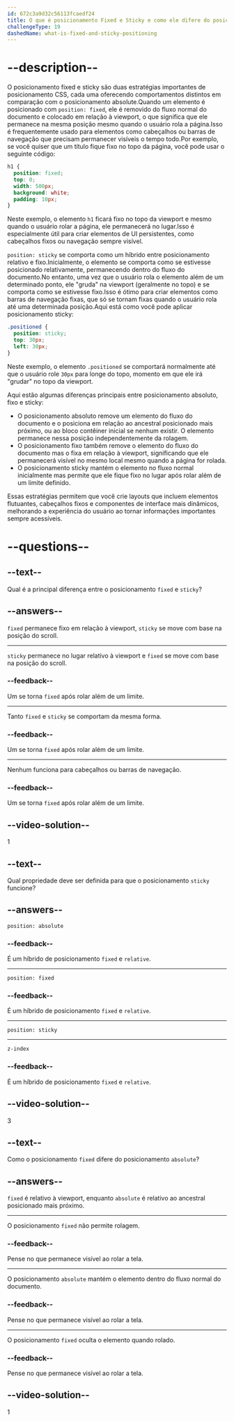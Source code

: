 ```yaml
---
id: 672c3a9d32c56113fcaedf24
title: O que é posicionamento Fixed e Sticky e como ele difere do posicionamento Absolute?
challengeType: 19
dashedName: what-is-fixed-and-sticky-positioning
---
```


# --description--

O posicionamento fixed e sticky são duas estratégias importantes de posicionamento CSS, cada uma oferecendo comportamentos distintos em comparação com o posicionamento absolute.Quando um elemento é posicionado com `position: fixed`, ele é removido do fluxo normal do documento e colocado em relação à viewport, o que significa que ele permanece na mesma posição mesmo quando o usuário rola a página.Isso é frequentemente usado para elementos como cabeçalhos ou barras de navegação que precisam permanecer visíveis o tempo todo.Por exemplo, se você quiser que um título fique fixo no topo da página, você pode usar o seguinte código:

```css
h1 {
  position: fixed;
  top: 0;
  width: 500px;
  background: white;
  padding: 10px;
}
```

Neste exemplo, o elemento `h1` ficará fixo no topo da viewport e mesmo quando o usuário rolar a página, ele permanecerá no lugar.Isso é especialmente útil para criar elementos de UI persistentes, como cabeçalhos fixos ou navegação sempre visível.

`position: sticky` se comporta como um híbrido entre posicionamento relativo e fixo.Inicialmente, o elemento se comporta como se estivesse posicionado relativamente, permanecendo dentro do fluxo do documento.No entanto, uma vez que o usuário rola o elemento além de um determinado ponto, ele "gruda" na viewport (geralmente no topo) e se comporta como se estivesse fixo.Isso é ótimo para criar elementos como barras de navegação fixas, que só se tornam fixas quando o usuário rola até uma determinada posição.Aqui está como você pode aplicar posicionamento sticky:

```css
.positioned {
  position: sticky;
  top: 30px;
  left: 30px;
}
```

Neste exemplo, o elemento `.positioned` se comportará normalmente até que o usuário role `30px` para longe do topo, momento em que ele irá "grudar" no topo da viewport.

Aqui estão algumas diferenças principais entre posicionamento absoluto, fixo e sticky:

- O posicionamento absoluto remove um elemento do fluxo do documento e o posiciona em relação ao ancestral posicionado mais próximo, ou ao bloco contêiner inicial se nenhum existir. O elemento permanece nessa posição independentemente da rolagem.
- O posicionamento fixo também remove o elemento do fluxo do documento mas o fixa em relação à viewport, significando que ele permanecerá visível no mesmo local mesmo quando a página for rolada.
- O posicionamento sticky mantém o elemento no fluxo normal inicialmente mas permite que ele fique fixo no lugar após rolar além de um limite definido.

Essas estratégias permitem que você crie layouts que incluem elementos flutuantes, cabeçalhos fixos e componentes de interface mais dinâmicos, melhorando a experiência do usuário ao tornar informações importantes sempre acessíveis.

# --questions--

## --text--

Qual é a principal diferença entre o posicionamento `fixed` e `sticky`?

## --answers--

`fixed` permanece fixo em relação à viewport, `sticky` se move com base na posição do scroll.

---

`sticky` permanece no lugar relativo à viewport e `fixed` se move com base na posição do scroll.

### --feedback--

Um se torna `fixed` após rolar além de um limite.

---

Tanto `fixed` e `sticky` se comportam da mesma forma.

### --feedback--

Um se torna `fixed` após rolar além de um limite.

---

Nenhum funciona para cabeçalhos ou barras de navegação.

### --feedback--

Um se torna `fixed` após rolar além de um limite.

## --video-solution--

1

## --text--

Qual propriedade deve ser definida para que o posicionamento `sticky` funcione?

## --answers--

`position: absolute`

### --feedback--

É um híbrido de posicionamento `fixed` e `relative`.

---

`position: fixed`

### --feedback--

É um híbrido de posicionamento `fixed` e `relative`.

---

`position: sticky`

---

`z-index`

### --feedback--

É um híbrido de posicionamento `fixed` e `relative`.

## --video-solution--

3

## --text--

Como o posicionamento `fixed` difere do posicionamento `absolute`?

## --answers--

`fixed` é relativo à viewport, enquanto `absolute` é relativo ao ancestral posicionado mais próximo.

---

O posicionamento `fixed` não permite rolagem.

### --feedback--

Pense no que permanece visível ao rolar a tela.

---

O posicionamento `absolute` mantém o elemento dentro do fluxo normal do documento.

### --feedback--

Pense no que permanece visível ao rolar a tela.

---

O posicionamento `fixed` oculta o elemento quando rolado.

### --feedback--

Pense no que permanece visível ao rolar a tela.

## --video-solution--

1
